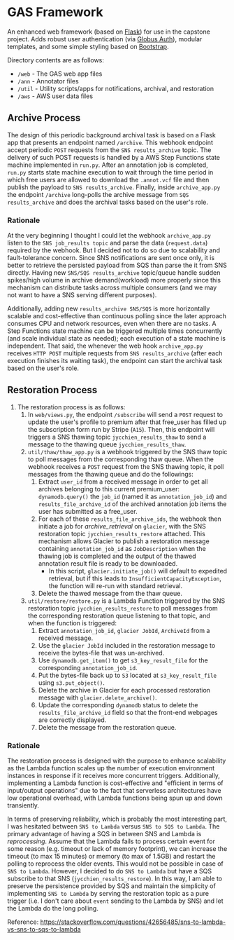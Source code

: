 # GAS Framework
An enhanced web framework (based on [Flask](https://flask.palletsprojects.com/)) for use in the capstone project. Adds robust user authentication (via [Globus Auth](https://docs.globus.org/api/auth)), modular templates, and some simple styling based on [Bootstrap](https://getbootstrap.com/docs/3.3/).

Directory contents are as follows:
* `/web` - The GAS web app files
* `/ann` - Annotator files
* `/util` - Utility scripts/apps for notifications, archival, and restoration
* `/aws` - AWS user data files

## Archive Process
The design of this periodic background archival task is based on a Flask app that presents an endpoint named `/archive`. This webhook endpoint accept periodic `POST` requests from the `SNS results_archive` topic. The delivery of such POST requests is handled by a AWS Step Functions state machine implemented in `run.py`. After an annotation job is completed, `run.py` starts state machine execution to wait through the time period in which free users are allowed to download the `.annot.vcf` file and then publish the payload to `SNS results_archive`. Finally, inside `archive_app.py` the endpoint `/archive` long-polls the archive message from `SQS results_archive` and does the archival tasks based on the user's role.

### Rationale
At the very beginning I thought I could let the webhook `archive_app.py` listen to the `SNS job_results topic` and parse the data (`request.data`) required by the webhook. But I decided not to do so due to scalability and fault-tolerance concern. Since SNS notifications are sent once only, it is better to retrieve the persisted payload from SQS than parse the it from SNS directly. Having new `SNS/SQS results_archive` topic/queue handle sudden spikes/high volume in archive demand(workload) more properly since this mechanism can distribute tasks across multiple consumers (and we may not want to have a SNS serving different purposes).

Additionally, adding new `results_archive SNS/SQS` is more horizontally scalable and cost-effective than continuous polling since the later approach consumes CPU and network resources, even when there are no tasks. A Step Functions state machine can be triggered multiple times concurrently (and scale individual state as needed); each execution of a state machine is independent. That said, the whenever the web hook `archive_app.py` receives `HTTP POST` multiple requests from `SNS results_archive` (after each execution finishes its waiting task), the endpoint can start the archival task based on the user's role.

## Restoration Process
1. The restoration process is as follows: 
    1. In `web/views.py`, the endpoint `/subscribe` will send a `POST` request to update the user's profile to premium after that free_user has filled up the subscription form run by Stripe (`A15`). Then, this endpoint will triggers a SNS thawing topic `jycchien_results_thaw` to send a message to the thawing queue `jycchien_results_thaw`. 
    2. `util/thaw/thaw_app.py` is a webhook triggered by the SNS thaw topic to poll messages from the corresponding thaw queue. When the webhook receives a `POST` request from the SNS thawing topic, it poll messages from the thawing queue and do the followings:
        1. Extract `user_id` from a received message in order to get all archives belonging to this current premium_user: `dynamodb.query()` the `job_id` (named it as `annotation_job_id`) and `results_file_archive_id` of the archived annotation job items the user has submitted as a free_user.
        2. For each of these `results_file_archive_ids`, the webhook then initiate a job for _archive_retrieval_ on `glacier`, with the SNS restoration topic `jycchien_results_restore` attached. This mechanism allows Glacier to publish a restoration message containing `annotation_job_id` as `JobDescription` when the thawing job is completed and the output of the thawed annotation result file is ready to be downloaded. 
            * In this script, `glacier.initiate_job()` will default to expedited retrieval, but if this leads to `InsufficientCapacityException`, the function will re-run with standard retrieval. 
        3. Delete the thawed message from the thaw queue. 
    3. `util/restore/restore.py` is a Lambda Function triggered by the SNS restoration topic `jycchien_results_restore` to poll messages from the corresponding restoration queue listening to that topic, and when the function is triggered: 
        1. Extract `annotation_job_id`, `glacier JobId`, `ArchiveId` from a received message.
        2. Use the `glacier JobId` included in the restoration message to receive the bytes-file that was un-archived. 
        3. Use `dynamodb.get_item()` to get `s3_key_result_file` for the corresponding `annotation_job_id`.
        4. Put the bytes-file back up to `S3` located at `s3_key_result_file` using `s3.put_object()`.
        5. Delete the archive in Glacier for each processed restoration message with `glacier.delete_archive()`.
        6. Update the corresponding `dynamodb` status to delete the `results_file_archive_id` field so that the front-end webpages are correctly displayed. 
        7. Delete the message from the restoration queue. 

### Rationale
The restoration process is designed with the purpose to enhance scalability as the Lambda function scales up the number of execution environment instances in response if it receives more concurrent triggers. Additionally, implementing a Lambda function is cost-effective and "efficient in terms of input/output operations" due to the fact that serverless architectures have low operational overhead, with Lambda functions being spun up and down transiently.

In terms of preserving reliability, which is probably the most interesting part, I was hesitated between `SNS to Lambda` versus `SNS to SQS to Lambda`. The primary advantage of having a SQS in between SNS and Lambda is _reprocessing_. Assume that the Lambda fails to process certain event for some reason (e.g. timeout or lack of memory footprint), we can increase the timeout (to max 15 minutes) or memory (to max of 1.5GB) and restart the polling to reprocess the older events. This would not be possible in case of `SNS to Lambda`. However, I decided to do `SNS to Lambda` but have a SQS subscribe to that SNS (`jycchien_results_restore`). In this way, I am able to preserve the persistence provided by SQS and maintain the simplicity of implementing `SNS to Lambda` by serving the restoration topic as a pure trigger (i.e. I don't care about `event` sending to the Lambda by SNS) and let the Lambda do the long polling.

Reference: https://stackoverflow.com/questions/42656485/sns-to-lambda-vs-sns-to-sqs-to-lambda